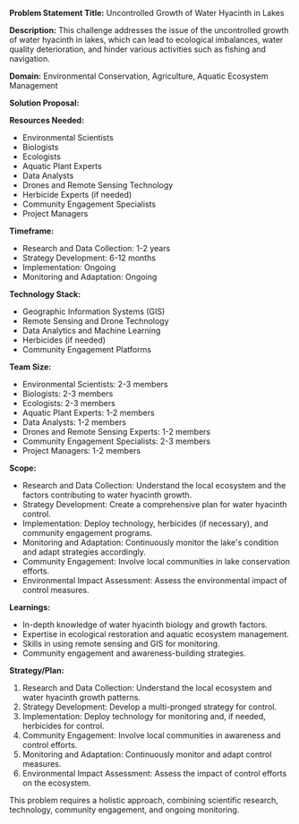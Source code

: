 **Problem Statement Title:** Uncontrolled Growth of Water Hyacinth in Lakes

**Description:** This challenge addresses the issue of the uncontrolled growth of water hyacinth in lakes, which can lead to ecological imbalances, water quality deterioration, and hinder various activities such as fishing and navigation.

**Domain:** Environmental Conservation, Agriculture, Aquatic Ecosystem Management

**Solution Proposal:**

**Resources Needed:**
- Environmental Scientists
- Biologists
- Ecologists
- Aquatic Plant Experts
- Data Analysts
- Drones and Remote Sensing Technology
- Herbicide Experts (if needed)
- Community Engagement Specialists
- Project Managers

**Timeframe:**
- Research and Data Collection: 1-2 years
- Strategy Development: 6-12 months
- Implementation: Ongoing
- Monitoring and Adaptation: Ongoing

**Technology Stack:**
- Geographic Information Systems (GIS)
- Remote Sensing and Drone Technology
- Data Analytics and Machine Learning
- Herbicides (if needed)
- Community Engagement Platforms

**Team Size:**
- Environmental Scientists: 2-3 members
- Biologists: 2-3 members
- Ecologists: 2-3 members
- Aquatic Plant Experts: 1-2 members
- Data Analysts: 1-2 members
- Drones and Remote Sensing Experts: 1-2 members
- Community Engagement Specialists: 2-3 members
- Project Managers: 1-2 members

**Scope:**
- Research and Data Collection: Understand the local ecosystem and the factors contributing to water hyacinth growth.
- Strategy Development: Create a comprehensive plan for water hyacinth control.
- Implementation: Deploy technology, herbicides (if necessary), and community engagement programs.
- Monitoring and Adaptation: Continuously monitor the lake's condition and adapt strategies accordingly.
- Community Engagement: Involve local communities in lake conservation efforts.
- Environmental Impact Assessment: Assess the environmental impact of control measures.

**Learnings:**
- In-depth knowledge of water hyacinth biology and growth factors.
- Expertise in ecological restoration and aquatic ecosystem management.
- Skills in using remote sensing and GIS for monitoring.
- Community engagement and awareness-building strategies.

**Strategy/Plan:**
1. Research and Data Collection: Understand the local ecosystem and water hyacinth growth patterns.
2. Strategy Development: Develop a multi-pronged strategy for control.
3. Implementation: Deploy technology for monitoring and, if needed, herbicides for control.
4. Community Engagement: Involve local communities in awareness and control efforts.
5. Monitoring and Adaptation: Continuously monitor and adapt control measures.
6. Environmental Impact Assessment: Assess the impact of control efforts on the ecosystem.

This problem requires a holistic approach, combining scientific research, technology, community engagement, and ongoing monitoring.